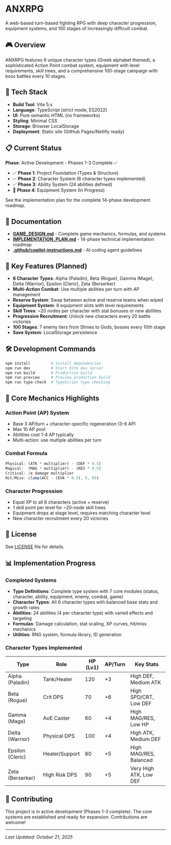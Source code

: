 # ANXRPG
A web-based turn-based fighting RPG with deep character progression, equipment systems, and 100 stages of increasingly difficult combat.

## 🎮 Overview
ANXRPG features 6 unique character types (Greek alphabet themed), a sophisticated Action Point combat system, equipment with level requirements, skill trees, and a comprehensive 100-stage campaign with boss battles every 10 stages.

## 🚀 Tech Stack
- **Build Tool**: Vite 5.x
- **Language**: TypeScript (strict mode, ES2022)
- **UI**: Pure semantic HTML (no frameworks)
- **Styling**: Minimal CSS
- **Storage**: Browser LocalStorage
- **Deployment**: Static site (GitHub Pages/Netlify ready)

## 📋 Current Status
**Phase**: Active Development - Phases 1-3 Complete ✅

- ✅ **Phase 1**: Project Foundation (Types & Structure)
- ✅ **Phase 2**: Character System (6 character types implemented)
- ✅ **Phase 3**: Ability System (24 abilities defined)
- 🚧 **Phase 4**: Equipment System (In Progress)

See the implementation plan for the complete 14-phase development roadmap.

## 📖 Documentation
- **[GAME_DESIGN.md](GAME_DESIGN.md)** - Complete game mechanics, formulas, and systems
- **[IMPLEMENTATION_PLAN.md](IMPLEMENTATION_PLAN.md)** - 14-phase technical implementation roadmap
- **[.github/copilot-instructions.md](.github/copilot-instructions.md)** - AI coding agent guidelines

## 🎯 Key Features (Planned)
- **6 Character Types**: Alpha (Paladin), Beta (Rogue), Gamma (Mage), Delta (Warrior), Epsilon (Cleric), Zeta (Berserker)
- **Multi-Action Combat**: Use multiple abilities per turn with AP management
- **Reserve System**: Swap between active and reserve teams when wiped
- **Equipment System**: 8 equipment slots with level requirements
- **Skill Trees**: ~20 nodes per character with stat bonuses or new abilities
- **Progressive Recruitment**: Unlock new characters every 20 battle victories
- **100 Stages**: 7 enemy tiers from Slimes to Gods, bosses every 10th stage
- **Save System**: LocalStorage persistence

## 🛠️ Development Commands
```bash
npm install         # Install dependencies
npm run dev         # Start Vite dev server
npm run build       # Production build
npm run preview     # Preview production build
npm run type-check  # TypeScript type checking
```

## 🎲 Core Mechanics Highlights

### Action Point (AP) System
- Base 3 AP/turn + character-specific regeneration (3-6 AP)
- Max 10 AP pool
- Abilities cost 1-4 AP typically
- Multi-action: use multiple abilities per turn

### Combat Formula
```typescript
Physical: (ATK * multiplier) - (DEF * 0.5)
Magical:  (MAG * multiplier) - (RES * 0.5)
Critical: 2x damage multiplier
Hit/Miss: clamp(ACC - (EVA * 0.5), 5, 95)
```

### Character Progression
- Equal XP to all 6 characters (active + reserve)
- 1 skill point per level for ~20-node skill trees
- Equipment drops at stage level, requires matching character level
- New character recruitment every 20 victories

## 📄 License
See [LICENSE](LICENSE) file for details.

## 📊 Implementation Progress

### Completed Systems
- **Type Definitions**: Complete type system with 7 core modules (status, character, ability, equipment, enemy, combat, game)
- **Character Types**: All 6 character types with balanced base stats and growth rates
- **Abilities**: 24 abilities (4 per character type) with varied effects and targeting
- **Formulas**: Damage calculation, stat scaling, XP curves, hit/miss mechanics
- **Utilities**: RNG system, formula library, ID generation

### Character Types Implemented
| Type | Role | HP (Lv1) | AP/Turn | Key Stats |
|------|------|----------|---------|-----------|
| Alpha (Paladin) | Tank/Healer | 120 | +3 | High DEF, Medium ATK |
| Beta (Rogue) | Crit DPS | 70 | +6 | High SPD/CRT, Low DEF |
| Gamma (Mage) | AoE Caster | 60 | +4 | High MAG/RES, Low HP |
| Delta (Warrior) | Physical DPS | 100 | +4 | High ATK, Medium DEF |
| Epsilon (Cleric) | Healer/Support | 80 | +5 | High MAG/RES, Balanced |
| Zeta (Berserker) | High Risk DPS | 90 | +5 | Very High ATK, Low DEF |

## 🤝 Contributing
This project is in active development (Phases 1-3 complete). The core systems are established and ready for expansion. Contributions are welcome!

---

*Last Updated: October 21, 2025*

